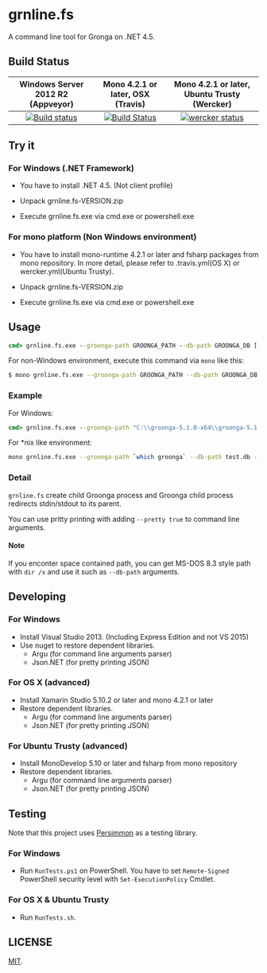 grnline.fs
===

A command line tool for Gronga on .NET 4.5.

## Build Status

| Windows Server 2012 R2 (Appveyor) | Mono 4.2.1 or later, OSX (Travis) | Mono 4.2.1 or later, Ubuntu Trusty (Wercker) |
|:------------:|:------------:|:------------:|
| [![Build status](https://ci.appveyor.com/api/projects/status/80nv02co2akud13t/branch/master?svg=true)](https://ci.appveyor.com/project/cosmo0920/grnline-fs/branch/master) | [![Build Status](https://travis-ci.org/cosmo0920/grnline.fs.svg?branch=master)](https://travis-ci.org/cosmo0920/grnline.fs) | [![wercker status](https://app.wercker.com/status/18234624443f2d24c195eabaf16b4f2a/s/master "wercker status")](https://app.wercker.com/project/bykey/18234624443f2d24c195eabaf16b4f2a)


## Try it

### For Windows (.NET Framework)

* You have to install .NET 4.5. (Not client profile)

* Unpack grnline.fs-VERSION.zip

* Execute grnline.fs.exe via cmd.exe or powershell.exe

### For mono platform (Non Windows environment)

* You have to install mono-runtime 4.2.1 or later and fsharp packages from mono repository. In more detail, please refer to .travis.yml(OS X) or wercker.yml(Ubuntu Trusty).

* Unpack grnline.fs-VERSION.zip

* Execute grnline.fs.exe via cmd.exe or powershell.exe

## Usage

```cmd
cmd> grnline.fs.exe --groonga-path GROONGA_PATH --db-path GROONGA_DB [--encoding ENCODING] [--pretty true]
```

For non-Windows environment, execute this command via `mono` like this:

```bash
$ mono grnline.fs.exe --groonga-path GROONGA_PATH --db-path GROONGA_DB [--encoding ENCODING] [--pretty true]
```

### Example

For Windows:

```cmd
cmd> grnline.fs.exe --groonga-path "C:\\groonga-5.1.0-x64\\groonga-5.1.0-x64\\bin\\groonga.exe" --db-path "test.db" --encoding UTF-8 --pretty true
```

For *nix like environment:

```bash
mono grnline.fs.exe --groonga-path `which groonga` --db-path test.db --encoding UTF-8 --pretty true
```

### Detail

`grnline.fs` create child Groonga process and Groonga child process redirects stdin/stdout to its parent.

You can use pritty printing with adding `--pretty true` to command line arguments.

#### Note

If you enconter space contained path, you can get MS-DOS 8.3 style path with `dir /x` and use it such as `--db-path` arguments.

## Developing

### For Windows

* Install Visual Studio 2013. (Including Express Edition and not VS 2015)
* Use nuget to restore dependent libraries.
  * Argu (for command line arguments parser)
  * Json.NET (for pretty printing JSON)

### For OS X (advanced)

* Install Xamarin Studio 5.10.2 or later and mono 4.2.1 or later
* Restore dependent libraries.
  * Argu (for command line arguments parser)
  * Json.NET (for pretty printing JSON)

### For Ubuntu Trusty (advanced)

* Install MonoDevelop 5.10 or later and fsharp from mono repository
* Restore dependent libraries.
  * Argu (for command line arguments parser)
  * Json.NET (for pretty printing JSON)

## Testing

Note that this project uses [Persimmon](https://github.com/persimmon-projects/Persimmon) as a testing library.

### For Windows

* Run `RunTests.ps1` on PowerShell. You have to set `Remote-Signed` PowerShell security level with `Set-ExecutionPolicy` Cmdlet.

### For OS X & Ubuntu Trusty

* Run `RunTests.sh`.

## LICENSE

[MIT](LICENSE).
